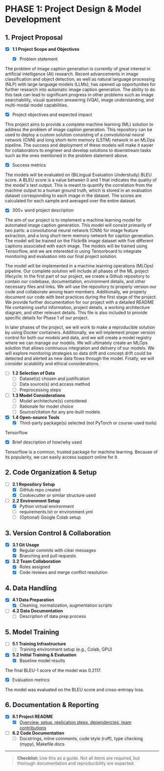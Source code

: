 # PHASE 1: Project Design & Model Development

## 1. Project Proposal
- [x] **1.1 Project Scope and Objectives**

  - [x] Problem statement

The problem of image caption generation is currently of great interest in artificial intelligence (AI) research. Recent advancements in image classification and object detection, as well as natural language processing (NLP) with large language models (LLMs), has opened up opportunities for further research into automatic image caption generation. The ability to do this task can lead to significant progress in other problems such as image searchability, visual question answering (VQA), image understanding, and multi-modal model capabilities. 

  - [x] Project objectives and expected impact

This project aims to provide a complete machine learning (ML) solution to address the problem of image caption generation. This repository can be used to deploy a custom solution consisting of a convolutional neural network (CNN) and long short-term memory (LSTM) network in an MLOps pipeline. The success and deployment of these models will make it easier for collaborators to engineer and develop solutions to downstream tasks such as the ones mentioned in the problem statement above. 

  - [x] Success metrics

The models will be evaluated on (BiLingual Evaluation Understudy) BLEU score. A BLEU score is a value between 0 and 1 that indicates the quality of the model's text output. This is meant to quantify the correlation from the machine output to a human ground truth, which is stored in an evaluation dataset corresponding to each image in the dataset. The scores are calculated for each sample and averaged over the entire dataset. 

  - [x] 300+ word project description

The aim of our project is to implement a machine learning model for automated image caption generation. This model will consist primarily of two parts: a convolutional neural network (CNN) for image feature extraction, and a long short-term memory network for caption generation. The model will be trained on the Flickr8k image dataset with five different captions associated with each image. The models will be trained using Tensorflow, and we are interested in using Tensorboard to integrate monitoring and evaluation into our final project solution.

The model will be implemented in a machine learning operations (MLOps) pipeline. Our complete solution will include all phases of the ML project lifecycle. In the first part of our project, we create a Github repository to contain our codebase, documentation, environment details, and other necessary files and links. We will use the repository to properly version our code and collaborate among team members. Additionally, we properly document our code with best practices during the first stage of the project. We provide further documentation for our project with a detailed README file containing useful information, project details, a working architecture diagram, and other relevant details. This file is also included to provide specific details for Phase 1 of our project.

In later phases of the project, we will work to make a reproducible solution by using Docker containers. Additionally, we will implement proper version control for both our models and data, and we will create a model registry where we can manage our models. We will ultimately create an MLOps solution that allows continuous integration and delivery of our models. We will explore monitoring strategies so data drift and concept drift could be detected and alerted as new data flows through the model. Finally, we will consider scalability and ethical considerations. 

- [ ] **1.2 Selection of Data**
  - [ ] Dataset(s) chosen and justification
  - [ ] Data source(s) and access method
  - [ ] Preprocessing steps
- [ ] **1.3 Model Considerations**
  - [ ] Model architecture(s) considered
  - [ ] Rationale for model choice
  - [ ] Source/citation for any pre-built models
- [x] **1.4 Open-source Tools**
  - [x] Third-party package(s) selected (not PyTorch or course-used tools)

Tensorflow

  - [x] Brief description of how/why used

Tensorflow is a common, trusted package for machine learning. Because of its popularity, we can easily access support online for it. 

## 2. Code Organization & Setup
- [ ] **2.1 Repository Setup**
  - [x] GitHub repo created
  - [x] Cookiecutter or similar structure used
- [ ] **2.2 Environment Setup**
  - [x] Python virtual environment
  - [ ] requirements.txt or environment.yml
  - [ ] (Optional) Google Colab setup

## 3. Version Control & Collaboration
- [x] **3.1 Git Usage**
  - [x] Regular commits with clear messages
  - [x] Branching and pull requests
- [x] **3.2 Team Collaboration**
  - [x] Roles assigned
  - [x] Code reviews and merge conflict resolution

## 4. Data Handling
- [x] **4.1 Data Preparation**
  - [x] Cleaning, normalization, augmentation scripts
- [ ] **4.2 Data Documentation**
  - [ ] Description of data prep process

## 5. Model Training
- [ ] **5.1 Training Infrastructure**
  - [ ] Training environment setup (e.g., Colab, GPU)
- [x] **5.2 Initial Training & Evaluation**
  - [x] Baseline model results

The final BLEU-1 score of the model was 0.2117. 

  - [x] Evaluation metrics

The model was evaluated on the BLEU score and cross-entropy loss. 

## 6. Documentation & Reporting
- [x] **6.1 Project README**
  - [x] [Overview, setup, replication steps, dependencies, team contributions](docs/README.md)
- [ ] **6.2 Code Documentation**
  - [ ] Docstrings, inline comments, code style (ruff), type checking (mypy), Makefile docs

---

> **Checklist:** Use this as a guide. Not all items are required, but thorough documentation and reproducibility are expected.
